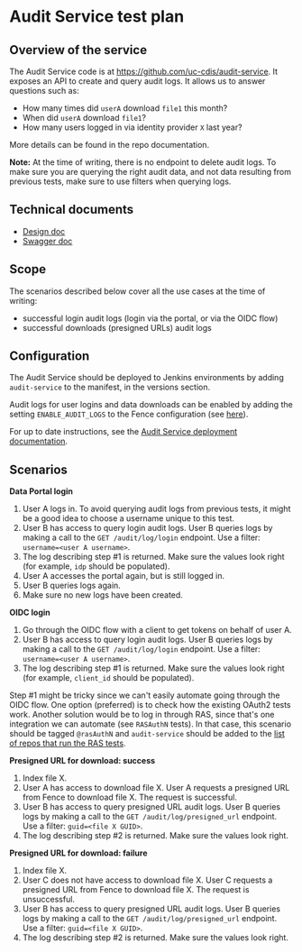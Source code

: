 # Audit Service test plan

## Overview of the service

The Audit Service code is at https://github.com/uc-cdis/audit-service. It exposes an API to create and query audit logs. It allows us to answer questions such as:
- How many times did `userA` download `file1` this month?
- When did `userA` download `file1`?
- How many users logged in via identity provider `X` last year?

More details can be found in the repo documentation.

**Note:** At the time of writing, there is no endpoint to delete audit logs. To make sure you are querying the right audit data, and not data resulting from previous tests, make sure to use filters when querying logs.

## Technical documents

- [Design doc](https://docs.google.com/document/d/1xcuU4QT1fYN69pmJo-emswvnTpiuWFa1xm7Air67aaw/edit?pli=1#heading=h.f061qmehfpgz)
- [Swagger doc](https://petstore.swagger.io/?url=https://raw.githubusercontent.com/uc-cdis/audit-service/master/docs/openapi.yaml)

## Scope

The scenarios described below cover all the use cases at the time of writing:
- successful login audit logs (login via the portal, or via the OIDC flow)
- successful downloads (presigned URLs) audit logs

## Configuration

The Audit Service should be deployed to Jenkins environments by adding `audit-service` to the manifest, in the versions section.

Audit logs for user logins and data downloads can be enabled by adding the setting `ENABLE_AUDIT_LOGS` to the Fence configuration (see [here](https://github.com/uc-cdis/fence/blob/1c850d07e54f8527dbde182fdd9dd593d18f660e/fence/config-default.yaml#L586-L588)).

For up to date instructions, see the [Audit Service deployment documentation](https://github.com/uc-cdis/audit-service/blob/master/docs/how-to/deployment.md).

## Scenarios

**Data Portal login**

1. User A logs in. To avoid querying audit logs from previous tests, it might be a good idea to choose a username unique to this test.
2. User B has access to query login audit logs. User B queries logs by making a call to the `GET /audit/log/login` endpoint. Use a filter: `username=<user A username>`.
3. The log describing step #1 is returned. Make sure the values look right (for example, `idp` should be populated).
4. User A accesses the portal again, but is still logged in.
5. User B queries logs again.
6. Make sure no new logs have been created.

**OIDC login**

1. Go through the OIDC flow with a client to get tokens on behalf of user A.
2. User B has access to query login audit logs. User B queries logs by making a call to the `GET /audit/log/login` endpoint. Use a filter: `username=<user A username>`.
3. The log describing step #1 is returned. Make sure the values look right (for example, `client_id` should be populated).

Step #1 might be tricky since we can't easily automate going through the OIDC flow. One option (preferred) is to check how the existing OAuth2 tests work. Another solution would be to log in through RAS, since that's one integration we can automate (see `RASAuthN` tests). In that case, this scenario should be tagged `@rasAuthN` and `audit-service` should be added to the [list of repos that run the RAS tests](https://github.com/uc-cdis/gen3-qa/blob/12e7844941f4f6525388aeabc20cde6bbf87525e/run-tests.sh#L288).

**Presigned URL for download: success**

1. Index file X.
2. User A has access to download file X. User A requests a presigned URL from Fence to download file X. The request is successful.
3. User B has access to query presigned URL audit logs. User B queries logs by making a call to the `GET /audit/log/presigned_url` endpoint. Use a filter: `guid=<file X GUID>`.
4. The log describing step #2 is returned. Make sure the values look right.

**Presigned URL for download: failure**

1. Index file X.
2. User C does not have access to download file X. User C requests a presigned URL from Fence to download file X. The request is unsuccessful.
3. User B has access to query presigned URL audit logs. User B queries logs by making a call to the `GET /audit/log/presigned_url` endpoint. Use a filter: `guid=<file X GUID>`.
4. The log describing step #2 is returned. Make sure the values look right.
